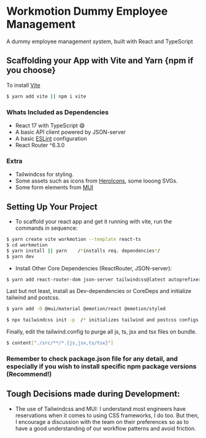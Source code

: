# Workmotion Dummy Employee Management
 A dummy employee management system, built with React and TypeScript

## Scaffolding your App with Vite and Yarn {npm if you choose}

To install [Vite](https://npmjs.com/package/vite)
```bash
$ yarn add vite || npm i vite
```

### Whats Included as Dependencies
- React 17 with TypeScript 😄
- A basic API client powered by JSON-server
- A basic [ESLint](https://github.com/eslint/eslint) configuration
- React Router ^6.3.0

### Extra

- Tailwindcss for styling.
- Some assets such as icons from [HeroIcons](https://heroicons.com/), some looong SVGs.
- Some form elements from [MUI](https://mui.com/material-ui/react-text-field)

## Setting Up Your Project
- To scaffold your react app and get it running with vite, run the commands in sequence:

```bash
$ yarn create vite workmotion --template react-ts 
$ cd workmotion
$ yarn install || yarn    /*installs req. dependencies*/
$ yarn dev
```

- Install Other Core Dependencies (ReactRouter, JSON-server):

```bash
$ yarn add react-router-dom json-server tailwindcss@latest autoprefixer@latest postcss@latest
```

Last but not least, install as Dev-dependencies or CoreDeps and initialize tailwind and postcss.

```bash
$ yarn add -D @mui/material @emotion/react @emotion/styled
```
```bash
$ npx tailwindcss init -p  /* initializes tailwind and postcss configs */
````
Finally, edit the tailwind.config to purge all js, ts, jsx and tsx files on bundle.

```bash
$ content["./src/**/*.{js,jsx,ts/tsx}"]
```

### Remember to check package.json file for any detail, and especially if you wish to install specific npm package versions (Recommend!)


## Tough Decisions made during Development:

- The use of Tailwindcss and MUI: I understand most engineers have reservations when it comes to using CSS frameworks, I do too. But then, I encourage a discussion with the team on their preferences so as to have a good understanding of our workflow patterns and avoid friction.
